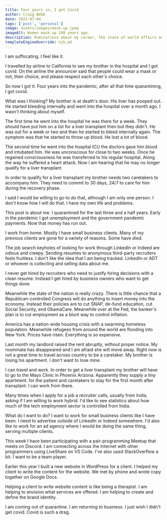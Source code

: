 ```yaml
---
title: Four years in, I got Covid
author: Craig Webb
date: 2023-07-04
tags: ['post', 'personal']
image: assets/images/mask-up.jpeg
imageAlt: Women mask up 100 years ago.
description: Ruminations about my career, the state of world affairs and the prospect of becoming a family caretaker in the time of Covid. 
templateEngineOverride: njk,md
---
```


I am suffocating. I feel like it.

I travelled by airline to California to see my brother in the hospital and I got covid. On the airline the announcer said that people could wear a mask or not, their choice, and please respect each other's choice.

So now I got it. Four years into the pandemic, after all that time quarantining, I got covid.

What was I thinking? My brother is at death's door. His liver has pooped out. He started bleeding internally and went into the hospital over a month ago. I wasn't thinking about myself.

The first time he went into the hospital he was there for a week. They should have put him on a list for a liver transplant then but they didn't. He was out for a week or two and then he started to bleed internally again. The symptom was that he started to throw up blood. He lost a lot of blood.

The second time he went into the hospital ICU the doctors gave him blood and intubated him. He was unconscious for close to two weeks. Once he regained consciousness he was transferred to his regular hospital. Along the way he suffered a heart attack. Now I am hearing that he may no longer qualify for a liver transplant.

In order to qualify for a liver transplant my brother needs two caretakers to accompany him. They need to commit to 30 days, 24/7 to care for him during the recovery phase.

I said I would be willing to go to do that, although I am only one person. I don't know how I will do that. I have my own life and problems.

This post is about me. I quarantined for the last three and a half years. Early in the pandemic I got unemployment and the government pandemic payments. Now that money has run out. 

I work from home. Mostly I have small business clients. Many of my previous clients are gone for a variety of reasons. Some have died.

The job search keyholes of looking for work through LinkedIn or Indeed are odious and creepy. Sending resumes to anonymous third-party recruiters feels fruitless. I don't like the idea that I am being tracked. LinkedIn or ADT or whoever is collecting and selling data about me. 

I never get hired by recruiters who need to justify hiring decisions with a clean resume. Instead I get hired by business owners who want to get things done.

Meanwhile the state of the nation is really crazy. There is little chance that a Republican-controlled Congress will do anything to insert money into the economy. Instead their policies are to cut SNAP, de-fund education, cut Social Security, end ObamaCare. Meanwhile over at the Fed, the banker's plan is to cut employment as a blunt way to control inflation.

America has a nation-wide housing crisis with a swarming homeless population. Meanwhile refugees from around the world are flooding into New York. Prices have risen. Everything is so expensive.

Last month my landlord raised the rent abruptly, without proper notice. My roommate has disappeared and I am afraid she will move away. Right now is not a great time to travel across country to be a caretaker. My brother is losing his apartment. I don't want to lose mine.

I can travel and work. In order to get a liver transplant my brother will have to go to the Mayo Clinic in Phoenix Arizona. Apparently they supply a tiny apartment. for the patient and caretakers to stay for the first month after transplant. I can work from there.

Many times when I apply for a job a recruiter calls, usually from India, asking if I am willing to work hybrid. I'd like to see statistics about how much of the tech employment sector is controlled from India. 

What do I want to do? I want to work for small business clients like I have been. I need to advertise outside of LinkedIn or Indeed somewhere. I'd also like to work for an ad agency where I would be doing the same thing, serving multiple clients.

This week I have been participating with a pair-programming Meetup that meets on Discord. I am connecting across the Internet with other programmers using LiveShare on VS Code. I've also used StackOverflow a bit. I want to be a team player.

Earlier this year I built a new website in WordPress for a client. I helped my client to write the content for the website. We met by phone and wrote copy together on Google Docs.

Helping a client to write website content is like being a therapist. I am helping to envision what services are offered. I am helping to create and define the brand identity.

I am coming out of quarantine. I am returning to business. I just wish I didn't get covid. Covid is such a drag. 



